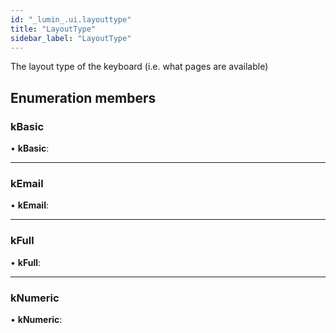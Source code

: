 ```yaml
---
id: "_lumin_.ui.layouttype"
title: "LayoutType"
sidebar_label: "LayoutType"
---
```


The layout type of the keyboard (i.e. what pages are available)

## Enumeration members

###  kBasic

• **kBasic**:

___

###  kEmail

• **kEmail**:

___

###  kFull

• **kFull**:

___

###  kNumeric

• **kNumeric**:

